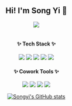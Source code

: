 <div align="center"><h2> Hi! I'm Song Yi 💖</h2><a href="https://hits.seeyoufarm.com"><img src="https://hits.seeyoufarm.com/api/count/incr/badge.svg?url=https%3A%2F%2Fgithub.com%2Fthddlmy&count_bg=%23F36F92&title_bg=%23555555&icon=github.svg&icon_color=%23E7E7E7&title=hits&edge_flat=false"/></a></div>
<br>
<div align="center">
  <h4>✨ Tech Stack ✨</h4>
  <img src="https://img.shields.io/badge/HTML5-E34F26?style=flat-square&logo=HTML5&logoColor=white"/>
  <img src="https://img.shields.io/badge/CSS3-1572B6?style=flat-square&logo=CSS3&logoColor=white"/>
  <img src="https://img.shields.io/badge/JavaScript-F7DF1E?style=flat-square&logo=JavaScript&logoColor=white"/>
  <img src="https://img.shields.io/badge/React-61DAFB?style=flat-square&logo=React&logoColor=white"/>
  <img src="https://img.shields.io/badge/TypeScript-3178C6?style=flat-square&logo=TypeScript&logoColor=white"/>

<br>

  <h4>✨ Cowork Tools ✨</h4>
  <img src="https://img.shields.io/badge/GitHub-181717?style=flat-square&logo=GitHub&logoColor=white"/>
  <img src="https://img.shields.io/badge/Notion-000000?style=flat-square&logo=Notion&logoColor=white"/>
  <img src="https://img.shields.io/badge/Jira-0052CC?style=flat-square&logo=Jira&logoColor=white"/>
  <img src="https://img.shields.io/badge/Slack-4A154B?style=flat-square&logo=Slack&logoColor=white"/>

<br>

[![Songyi's GitHub stats](https://github-readme-stats.vercel.app/api?username=thddlmy&count_private=true&show_icons=true&theme=dracula)](https://github.com/anuraghazra/github-readme-stats)
</div>
